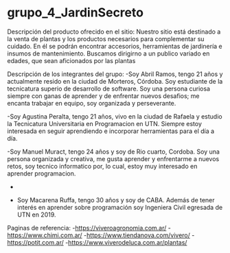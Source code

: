 # grupo_4_JardinSecreto

Descripción del producto ofrecido en el sitio:
Nuestro sitio está destinado a la venta de plantas y los productos necesarios para complementar su cuidado. 
En él se podrán encontrar accesorios, herramientas de jardinería e insumos de mantenimiento.
Buscamos dirigirno a un publico variado en edades, que sean aficionados por las plantas 



Descripción de los integrantes del grupo:
-Soy Abril Ramos, tengo 21 años y actualmente resido en la ciudad de Morteros, Córdoba. Soy estudiante de la tecnicatura superio de desarrollo de software.
Soy una persona curiosa siempre con ganas de aprender y de enfrentar nuevos desafios; me encanta trabajar en equipo, soy organizada y perseverante.

-Soy Agustina Peralta, tengo 21 años, vivo en la ciudad de Rafaela y estudio la Tecnicatura Universitaria en Programacion en UTN. Siempre estoy interesada en seguir aprendiendo e incorporar herramientas para el día a día. 

-Soy Manuel Muract, tengo 24 años y soy de Rio cuarto, Cordoba. Soy una persona organizada y creativa, me gusta aprender y enfrentarme a nuevos retos, soy tecnico informatico por, lo cual, estoy muy interesado en aprender programacion. 

-

- Soy Macarena Ruffa, tengo 30 años y soy de CABA. Además de tener interés en aprender sobre programación soy Ingeniera Civil egresada de UTN en 2019. 

Paginas de referencia:
-https://viveroagronomia.com.ar/
-https://www.chimi.com.ar/
-https://www.tiendanova.com/vivero/
-https://potit.com.ar/
-https://www.viverodeluca.com.ar/plantas/
